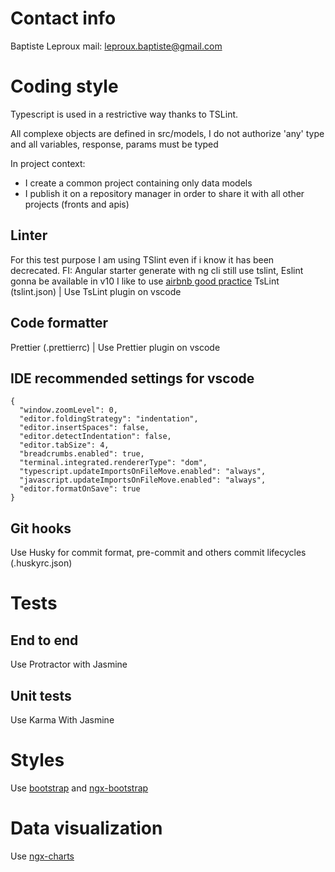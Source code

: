 # Contact info

Baptiste Leproux
mail: leproux.baptiste@gmail.com

# Coding style

Typescript is used in a restrictive way thanks to TSLint.

All complexe objects are defined in src/models, I do not authorize 'any' type and all variables, response, params must be typed

In project context:

- I create a common project containing only data models
- I publish it on a repository manager in order to share it with all other projects (fronts and apis)

## Linter

For this test purpose I am using TSlint even if i know it has been decrecated.
FI: Angular starter generate with ng cli still use tslint, Eslint gonna be available in v10
I like to use [airbnb good practice](https://www.npmjs.com/package/tslint-config-airbnb)
TsLint (tslint.json) | Use TsLint plugin on vscode

## Code formatter

Prettier (.prettierrc) | Use Prettier plugin on vscode

## IDE recommended settings for vscode

```
{
  "window.zoomLevel": 0,
  "editor.foldingStrategy": "indentation",
  "editor.insertSpaces": false,
  "editor.detectIndentation": false,
  "editor.tabSize": 4,
  "breadcrumbs.enabled": true,
  "terminal.integrated.rendererType": "dom",
  "typescript.updateImportsOnFileMove.enabled": "always",
  "javascript.updateImportsOnFileMove.enabled": "always",
  "editor.formatOnSave": true
}

```

## Git hooks

Use Husky for commit format, pre-commit and others commit lifecycles (.huskyrc.json)

# Tests

## End to end

Use Protractor with Jasmine

## Unit tests

Use Karma With Jasmine

# Styles

Use [bootstrap](https://getbootstrap.com/) and [ngx-bootstrap](https://valor-software.com/ngx-bootstrap/#/)

# Data visualization

Use [ngx-charts](https://github.com/swimlane/ngx-charts)
